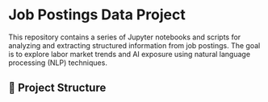 # Job Postings Data Project

This repository contains a series of Jupyter notebooks and scripts for analyzing and extracting structured information from job postings. The goal is to explore labor market trends and AI exposure using natural language processing (NLP) techniques.

## 📁 Project Structure
